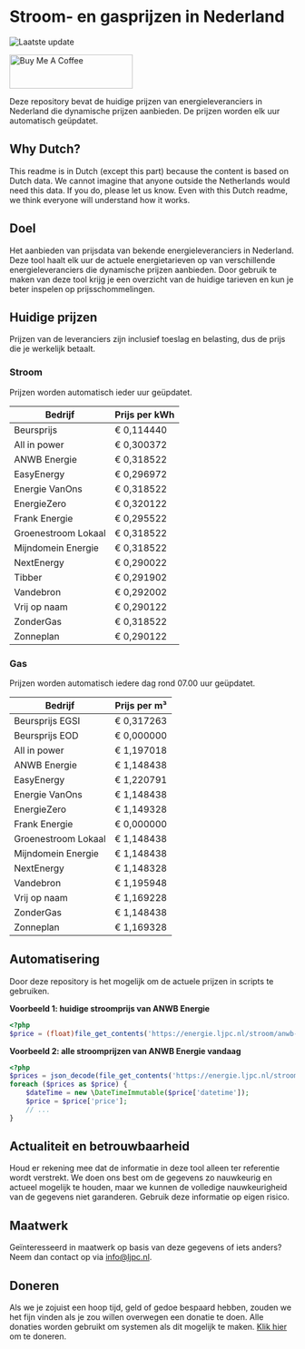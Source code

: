 # Stroom- en gasprijzen in Nederland

![Laatste update](https://img.shields.io/badge/laatste%20update-2024--07--07%2022%3A00%20CET-brightgreen)

<a href="https://www.buymeacoffee.com/Lars-" target="_blank"><img src="https://cdn.buymeacoffee.com/buttons/v2/default-orange.png" alt="Buy Me A Coffee" height="60" style="height: 60px !important;width: 217px !important;" ></a>

Deze repository bevat de huidige prijzen van energieleveranciers in Nederland die dynamische prijzen aanbieden. De prijzen worden elk uur automatisch geüpdatet.

## Why Dutch?

This readme is in Dutch (except this part) because the content is based on Dutch data. We cannot imagine that anyone outside the Netherlands would need this data. If you do, please let us know. Even with this Dutch readme, we think
everyone will understand how it works.

## Doel

Het aanbieden van prijsdata van bekende energieleveranciers in Nederland. Deze tool haalt elk uur de actuele energietarieven op van verschillende energieleveranciers die dynamische prijzen aanbieden. Door gebruik te maken van deze tool
krijg je een overzicht van de huidige tarieven en kun je beter inspelen op prijsschommelingen.

## Huidige prijzen

Prijzen van de leveranciers zijn inclusief toeslag en belasting, dus de prijs die je werkelijk betaalt.

### Stroom

Prijzen worden automatisch ieder uur geüpdatet.

 Bedrijf | Prijs per kWh 
---------|---------------
Beursprijs | € 0,114440
All in power | € 0,300372
ANWB Energie | € 0,318522
EasyEnergy | € 0,296972
Energie VanOns | € 0,318522
EnergieZero | € 0,320122
Frank Energie | € 0,295522
Groenestroom Lokaal | € 0,318522
Mijndomein Energie | € 0,318522
NextEnergy | € 0,290022
Tibber | € 0,291902
Vandebron | € 0,292002
Vrij op naam | € 0,290122
ZonderGas | € 0,318522
Zonneplan | € 0,290122


### Gas

Prijzen worden automatisch iedere dag rond 07.00 uur geüpdatet.

 Bedrijf | Prijs per m³ 
---------|--------------
Beursprijs EGSI | € 0,317263
Beursprijs EOD | € 0,000000
All in power | € 1,197018
ANWB Energie | € 1,148438
EasyEnergy | € 1,220791
Energie VanOns | € 1,148438
EnergieZero | € 1,149328
Frank Energie | € 0,000000
Groenestroom Lokaal | € 1,148438
Mijndomein Energie | € 1,148438
NextEnergy | € 1,148328
Vandebron | € 1,195948
Vrij op naam | € 1,169228
ZonderGas | € 1,148438
Zonneplan | € 1,169328


## Automatisering

Door deze repository is het mogelijk om de actuele prijzen in scripts te gebruiken.

**Voorbeeld 1: huidige stroomprijs van ANWB Energie**

```php
<?php
$price = (float)file_get_contents('https://energie.ljpc.nl/stroom/anwb-energie-nu.txt');

```

**Voorbeeld 2: alle stroomprijzen van ANWB Energie vandaag**

```php
<?php
$prices = json_decode(file_get_contents('https://energie.ljpc.nl/stroom/all-in-power-vandaag.json'),true);
foreach ($prices as $price) {
    $dateTime = new \DateTimeImmutable($price['datetime']);
    $price = $price['price'];
    // ...
}
```

## Actualiteit en betrouwbaarheid

Houd er rekening mee dat de informatie in deze tool alleen ter referentie wordt verstrekt. We doen ons best om de gegevens zo nauwkeurig en actueel mogelijk te houden, maar we kunnen de volledige nauwkeurigheid van de gegevens niet
garanderen. Gebruik deze informatie op eigen risico.

## Maatwerk

Geïnteresseerd in maatwerk op basis van deze gegevens of iets anders? Neem dan contact op
via [info@ljpc.nl](mailto:info@ljpc.nl?subject=Energie%20prijzen).

## Doneren

Als we je zojuist een hoop tijd, geld of gedoe bespaard hebben, zouden we het fijn vinden als je zou willen overwegen een
donatie te doen. Alle donaties worden gebruikt om systemen als dit mogelijk te
maken. [Klik hier](https://www.buymeacoffee.com/Lars-) om te doneren.
